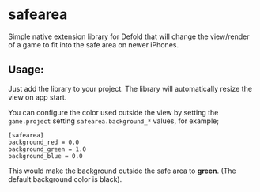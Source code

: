 # safearea

Simple native extension library for Defold that will change the view/render of a game to fit into the safe area on newer iPhones.

## Usage:
Just add the library to your project. The library will automatically resize the view on app start.

You can configure the color used outside the view by setting the `game.project` setting `safearea.background_*` values, for example;
```
[safearea]
background_red = 0.0
background_green = 1.0
background_blue = 0.0
```
This would make the background outside the safe area to **green**. (The default background color is black).
